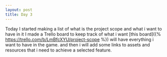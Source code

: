 ```yaml
---
layout: post
title: Day 3
---
```


Today I started making a list of what is the project scope and what i want to have in it 
I made a Trello board to keep track of what i want [this board]({% https://trello.com/b/LmBfcXYU/project-scope %}) will have everything i want to have in the game.
and then i will add some links to assets and resources that i need to achieve a selected feature.
